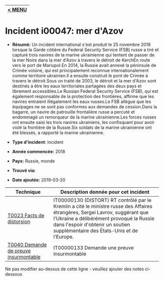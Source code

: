 |[< MENU](../README.md)|
|---|
# Incident i00047: mer d'Azov

* **Résumé:** Un incident international s'est produit le 25 novembre 2018 lorsque la Garde côtière du Federal Security Service (FSB) russe a tiré et capturé trois navires de la marine ukrainienne qui tentent de passer de la mer Noire dans la mer d'Azov à travers le détroit de KerchEn route vers le port de Mariupol.En 2014, la Russie avait annexé la péninsule de Crimée voisine, qui est principalement reconnue internationalement comme territoire ukrainien.Il a ensuite construit le pont de Crimée à travers le détroit.Sous un traité de 2003, le détroit et la mer d'Azov sont destinés à être les eaux territoriales partagées des deux pays et librement accessibles.Le Russian Federal Security Service (FSB), qui est également responsable de la protection des frontières, affirme que les navires entraient illégalement les eaux russes.Le FSB allègue que les équipages ne se sont pas conformes aux demandes de cession.Dans la bagarre, un navire de patrouille frontalière russe a percuté et endommagé un remorqueur de la marine ukrainienne.Les forces russes ont ensuite saisi les trois navires ukrainiens, les confisquant pour avoir violé la frontière de la Russie.Six soldats de la marine ukrainienne ont été blessés, a rapporté la marine ukrainienne.

* **Type d'incident**: incident

* **Année commencée:** 2018

* **Pays:** Russie, monde

* **Trouvé via:**

* **Date ajoutée:** 2019-03-20
 

|Technique |Description donnée pour cet incident |
|--------- |------------------------- |
|[T0023 Facts de distorsion](../../generated_pages/techniques/T0023.md) |IT00000130 (DISTORT) RT contrôlé par le Kremlin a cité le ministre russe des Affaires étrangères, Sergei Lavrov, suggérant que l'Ukraine a délibérément provoqué la Russie dans l'espoir d'obtenir un soutien supplémentaire des États-Unis et de l'Europe.|
|[T0040 Demande de preuve insurmontable](../../generated_pages/techniques/T0040.md) |IT00000133 Demande une preuve insurmontable |


Ne pas modifier au-dessus de cette ligne - veuillez ajouter des notes ci-dessous